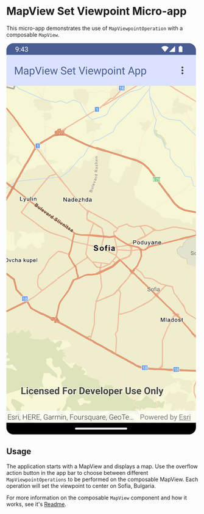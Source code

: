 # MapView Set Viewpoint Micro-app

This micro-app demonstrates the use of `MapViewpointOperation` with a composable `MapView`.

![Screenshot](screenshot.png)

## Usage

The application starts with a MapView and displays a map. Use the overflow action button in the app bar to choose between different `MapViewpointOperations` to be performed on the composable MapView. Each operation will set the viewpoint to center on Sofia, Bulgaria.

For more information on the composable `MapView` component and how it works, see it's [Readme](../../toolkit/geo-compose/README.md).
